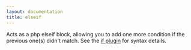 ```yaml
---
layout: documentation
title: elseif
---
```


Acts as a php elseif block, allowing you to add one more condition if the previous one(s) didn't match. See the [if plugin](/documentation/1.x/blocks/if.html) for syntax details.